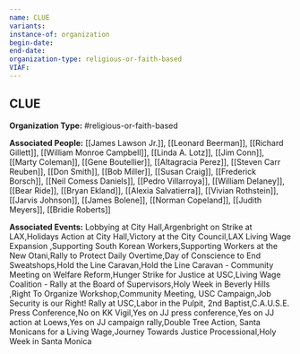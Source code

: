 ```yaml
---
name: CLUE
variants: 
instance-of: organization
begin-date: 
end-date: 
organization-type: religious-or-faith-based
VIAF: 
---
```

## CLUE

**Organization Type:** #religious-or-faith-based

**Associated People:** [[James Lawson Jr.]], [[Leonard Beerman]], [[Richard Gillett]], [[William Monroe Campbell]], [[Linda A. Lotz]], [[Jim Conn]], [[Marty Coleman]], [[Gene Boutellier]], [[Altagracia Perez]], [[Steven Carr Reuben]], [[Don Smith]], [[Bob Miller]], [[Susan Craig]], [[Frederick Borsch]], [[Neil Comess Daniels]], [[Pedro Villarroya]], [[William Delaney]], [[Bear Ride]], [[Bryan Ekland]], [[Alexia Salvatierra]], [[Vivian Rothstein]], [[Jarvis Johnson]], [[James Bolene]], [[Norman Copeland]], [[Judith Meyers]], [[Bridie Roberts]]

**Associated Events:** Lobbying at City Hall,Argenbright on Strike at LAX,Holidays Action at City Hall,Victory at the City Council,LAX Living Wage Expansion ,Supporting South Korean Workers,Supporting Workers at the New Otani,Rally to Protect Daily Overtime,Day of Conscience to End Sweatshops,Hold the Line Caravan,Hold the Line Caravan - Community Meeting on Welfare Reform,Hunger Strike for Justice at USC,Living Wage Coalition - Rally at the Board of Supervisors,Holy Week in Beverly Hills ,Right To Organize Workshop,Community Meeting, USC Campaign,Job Security is our Right! Rally at USC,Labor in the Pulpit, 2nd Baptist,C.A.U.S.E. Press Conference,No on KK Vigil,Yes on JJ press conference,Yes on JJ action at Loews,Yes on JJ campaign rally,Double Tree Action, Santa Monicans for a Living Wage,Journey Towards Justice Processional,Holy Week in Santa Monica